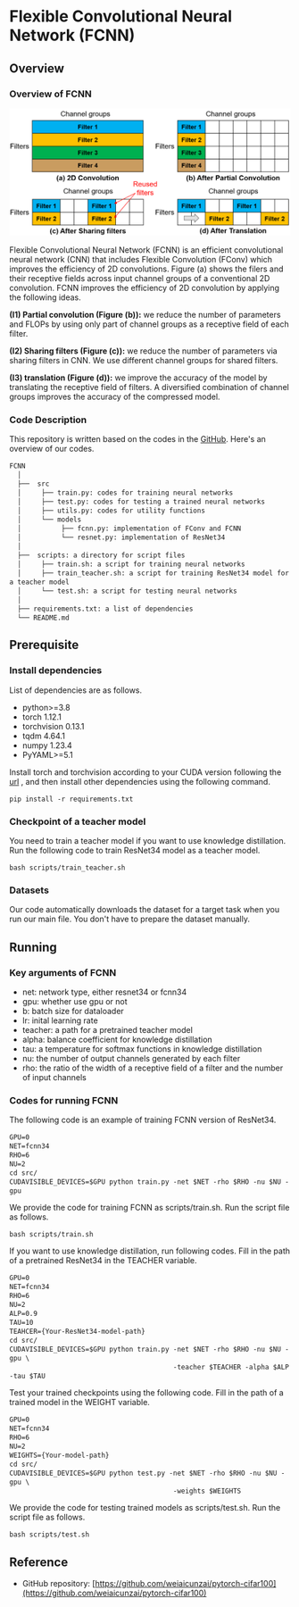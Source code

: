 # Flexible Convolutional Neural Network (FCNN)
## Overview
### Overview of FCNN
<p align="center">
    <img src="images/overview.png" alt="drawing"  width="700">
</p>
Flexible Convolutional Neural Network (FCNN) is an efficient convolutional neural network (CNN)
that includes Flexible Convolution (FConv) which improves the efficiency of 2D convolutions.
Figure (a) shows the filers and their receptive fields across input channel groups of a conventional 2D convolution.
FCNN improves the efficiency of 2D convolution by applying the following ideas. 

**(I1) Partial convolution (Figure (b)):**
we reduce the number of parameters and FLOPs by using only part of channel groups as a receptive field of each filter.


**(I2) Sharing filters (Figure (c)):**
we reduce the number of parameters via sharing filters in CNN.
We use different channel groups for shared filters.


**(I3) translation (Figure (d)):**
we improve the accuracy of the model by translating the receptive field of filters.
A diversified combination of channel groups improves the accuracy of the compressed model.

### Code Description
This repository is written based on the codes in the [GitHub](https://github.com/weiaicunzai/pytorch-cifar100).
Here's an overview of our codes.

``` Unicode
FCNN
  │
  ├──  src    
  │     ├── train.py: codes for training neural networks
  │     ├── test.py: codes for testing a trained neural networks
  │     ├── utils.py: codes for utility functions
  │     └── models
  │          ├── fcnn.py: implementation of FConv and FCNN
  │          └── resnet.py: implementation of ResNet34 
  │     
  ├──  scripts: a directory for script files
  │     ├── train.sh: a script for training neural networks
  │     ├── train_teacher.sh: a script for training ResNet34 model for a teacher model
  │     └── test.sh: a script for testing neural networks  
  │     
  ├── requirements.txt: a list of dependencies
  └── README.md

```

## Prerequisite
### Install dependencies
List of dependencies are as follows.
* python>=3.8
* torch 1.12.1
* torchvision 0.13.1
* tqdm 4.64.1
* numpy 1.23.4
* PyYAML>=5.1

Install torch and torchvision according to your CUDA version following the 
[url](https://pytorch.org/get-started/previous-versions/)
, and then install other dependencies using the following command.
```
pip install -r requirements.txt
```

### Checkpoint of a teacher model
You need to train a teacher model if you want to use knowledge distillation.
Run the following code to train ResNet34 model as a teacher model.
```
bash scripts/train_teacher.sh
```


### Datasets
Our code automatically downloads the dataset for a target task when you run our main file.
You don't have to prepare the dataset manually.

## Running
### Key arguments of FCNN
* net: network type, either resnet34 or fcnn34
* gpu: whether use gpu or not
* b: batch size for dataloader
* lr: inital learning rate
* teacher: a path for a pretrained teacher model
* alpha: balance coefficient for knowledge distillation
* tau: a temperature for softmax functions in knowledge distillation
* nu: the number of output channels generated by each filter
* rho: the ratio of the width of a receptive field of a filter and the number of input channels

### Codes for running FCNN
The following code is an example of training FCNN version of ResNet34.
```
GPU=0
NET=fcnn34
RHO=6
NU=2
cd src/
CUDAVISIBLE_DEVICES=$GPU python train.py -net $NET -rho $RHO -nu $NU -gpu
```
We provide the code for training FCNN as scripts/train.sh.
Run the script file as follows.
```
bash scripts/train.sh
```

If you want to use knowledge distillation, run following codes.
Fill in the path of a pretrained ResNet34 in the TEACHER variable. 
```
GPU=0
NET=fcnn34
RHO=6
NU=2
ALP=0.9
TAU=10
TEAHCER={Your-ResNet34-model-path}
cd src/
CUDAVISIBLE_DEVICES=$GPU python train.py -net $NET -rho $RHO -nu $NU -gpu \
                                         -teacher $TEACHER -alpha $ALP -tau $TAU 
```

Test your trained checkpoints using the following code.
Fill in the path of a trained model in the WEIGHT variable.
```
GPU=0
NET=fcnn34
RHO=6
NU=2
WEIGHTS={Your-model-path}
cd src/
CUDAVISIBLE_DEVICES=$GPU python test.py -net $NET -rho $RHO -nu $NU -gpu \
                                         -weights $WEIGHTS 
```
We provide the code for testing trained models as scripts/test.sh.
Run the script file as follows.
```
bash scripts/test.sh
```

## Reference
* GitHub repository: [https://github.com/weiaicunzai/pytorch-cifar100](https://github.com/weiaicunzai/pytorch-cifar100)
